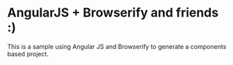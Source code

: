 # AngularJS + Browserify and friends :)

This is a sample using Angular JS and Browserify to generate a components based project.
